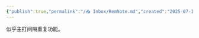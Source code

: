 ```yaml
---
{"publish":true,"permalink":"/📥 Inbox/RemNote.md","created":"2025-07-10","modified":"2025-07-10","published":"2025-07-10T17:42:27.447+08:00","cssclasses":""}
---
```



似乎主打间隔重复功能。
